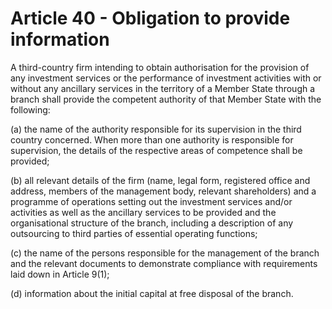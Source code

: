 # Article 40 - Obligation to provide information


A third-country firm intending to obtain authorisation for the provision of any investment services or the performance of investment activities with or without any ancillary services in the territory of a Member State through a branch shall provide the competent authority of that Member State with the following:

(a) the name of the authority responsible for its supervision in the third country concerned. When more than one authority is responsible for supervision, the details of the respective areas of competence shall be provided;

(b) all relevant details of the firm (name, legal form, registered office and address, members of the management body, relevant shareholders) and a programme of operations setting out the investment services and/or activities as well as the ancillary services to be provided and the organisational structure of the branch, including a description of any outsourcing to third parties of essential operating functions;

(c) the name of the persons responsible for the management of the branch and the relevant documents to demonstrate compliance with requirements laid down in Article 9(1);

(d) information about the initial capital at free disposal of the branch.
